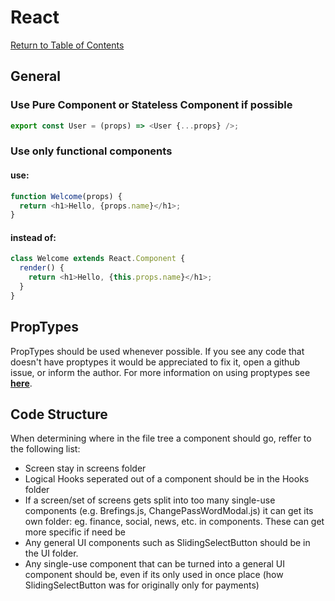 # React

[Return to Table of Contents](/README.md)

## **General**

### **Use Pure Component or Stateless Component if possible**

```javascript
export const User = (props) => <User {...props} />;
```

### **Use only functional components**

#### **use:**

```javascript
function Welcome(props) {
  return <h1>Hello, {props.name}</h1>;
}
```

#### **instead of:**

```javascript
class Welcome extends React.Component {
  render() {
    return <h1>Hello, {this.props.name}</h1>;
  }
}
```

## **PropTypes**

PropTypes should be used whenever possible. If you see any code that doesn't have proptypes it would be appreciated to fix it, open a github issue, or inform the author.
For more information on using proptypes see [**here**](https://github.com/facebook/prop-types).

## **Code Structure**

When determining where in the file tree a component should go, reffer to the following list:
- Screen stay in screens folder
- Logical Hooks seperated out of a component should be in the Hooks folder
- If a screen/set of screens gets split into too many single-use components (e.g. Brefings.js, ChangePassWordModal.js) it can get its own folder: eg. finance, social, news, etc. in components. These can get more specific if need be
- Any general UI components such as SlidingSelectButton should be in the UI folder.
- Any single-use component that can be turned into a general UI component should be, even if its only used in once place (how SlidingSelectButton was for originally only for payments)
